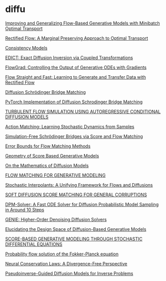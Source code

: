# diffu

[Improving and Generalizing Flow-Based
Generative Models with Minibatch Optimal Transport](https://arxiv.org/pdf/2302.00482.pdf)

[Rectified Flow: A Marginal Preserving Approach to
Optimal Transport](https://arxiv.org/pdf/2209.14577.pdf)

[Consistency Models](https://openreview.net/pdf?id=FmqFfMTNnv)

[EDICT: Exact Diffusion Inversion via Coupled Transformations](https://openaccess.thecvf.com/content/CVPR2023/papers/Wallace_EDICT_Exact_Diffusion_Inversion_via_Coupled_Transformations_CVPR_2023_paper.pdf)

[FlowGrad: Controlling the Output of Generative ODEs with Gradients](https://openaccess.thecvf.com/content/CVPR2023/papers/Liu_FlowGrad_Controlling_the_Output_of_Generative_ODEs_With_Gradients_CVPR_2023_paper.pdf)

[Flow Straight and Fast:
Learning to Generate and Transfer Data with Rectified Flow](https://arxiv.org/pdf/2209.03003.pdf)

[Diffusion Schrödinger Bridge Matching](https://arxiv.org/pdf/2303.16852.pdf)

[PyTorch Implementation of Diffusion Schrodinger Bridge Matching ](https://github.com/yuyang-shi/dsbm-pytorch)

[TURBULENT FLOW SIMULATION USING
AUTOREGRESSIVE CONDITIONAL DIFFUSION MODELS](https://arxiv.org/pdf/2309.01745.pdf)

[Action Matching:
Learning Stochastic Dynamics from Samples](https://arxiv.org/pdf/2210.06662.pdf)

[Simulation-Free Schrödinger Bridges
via Score and Flow Matching](https://arxiv.org/pdf/2307.03672v1.pdf)

[Error Bounds for Flow Matching Methods](https://arxiv.org/pdf/2305.16860.pdf)

[Geometry of Score Based Generative Models](https://arxiv.org/pdf/2302.04411.pdf)

[On the Mathematics of Diffusion Models](https://arxiv.org/pdf/2301.11108.pdf)

[FLOW MATCHING FOR GENERATIVE MODELING](https://arxiv.org/pdf/2210.02747.pdf)

[Stochastic Interpolants:
A Unifying Framework for Flows and Diffusions](https://arxiv.org/pdf/2303.08797.pdf)

[SOFT DIFFUSION
SCORE MATCHING FOR GENERAL CORRUPTIONS](https://arxiv.org/pdf/2209.05442.pdf)

[DPM-Solver: A Fast ODE Solver for Diffusion
Probabilistic Model Sampling in Around 10 Steps](https://arxiv.org/pdf/2206.00927.pdf)

[GENIE: Higher-Order Denoising Diffusion Solvers](https://arxiv.org/pdf/2210.05475.pdf)

[Elucidating the Design Space of Diffusion-Based
Generative Models](https://arxiv.org/pdf/2206.00364.pdf)

[SCORE-BASED GENERATIVE MODELING THROUGH STOCHASTIC DIFFERENTIAL EQUATIONS](https://arxiv.org/pdf/2011.13456.pdf)

[Probability flow solution of the Fokker-Planck equation](https://arxiv.org/abs/2206.04642)

[Neural Conservation Laws: A Divergence-Free Perspective](https://arxiv.org/pdf/2210.01741.pdf)

[Pseudoinverse-Guided Diffusion Models for Inverse Problems](https://openreview.net/forum?id=9_gsMA8MRKQ)
